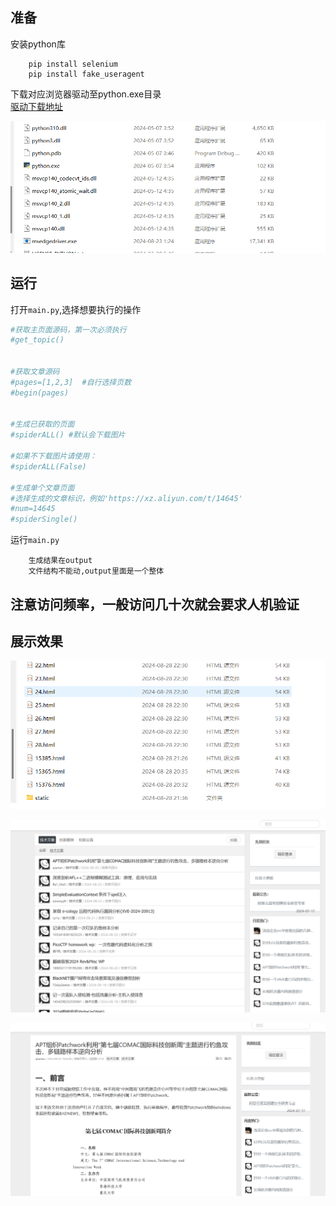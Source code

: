 ## 准备

安装python库

```
	pip install selenium
	pip install	fake_useragent
```

下载对应浏览器驱动至python.exe目录  
[驱动下载地址](https://developer.microsoft.com/zh-cn/microsoft-edge/tools/webdriver/?form=MA13LH#downloads)

![image-20240829144818275](pic/image-20240829144818275.png)

## 运行

打开`main.py`,选择想要执行的操作  

```python
#获取主页面源码，第一次必须执行
#get_topic()


#获取文章源码
#pages=[1,2,3]  #自行选择页数
#begin(pages)


#生成已获取的页面
#spiderALL() #默认会下载图片

#如果不下载图片请使用：
#spiderALL(False)

#生成单个文章页面
#选择生成的文章标识，例如'https://xz.aliyun.com/t/14645'
#num=14645   
#spiderSingle()
```

运行`main.py`

```
	生成结果在output
	文件结构不能动,output里面是一个整体
```

## 注意访问频率，一般访问几十次就会要求人机验证

## 展示效果

![image-20240829144621642](pic/image-20240829144621642.png)

![image-20240829144645334](pic/image-20240829144645334.png)

![image-20240829144709901](pic/image-20240829144709901.png)